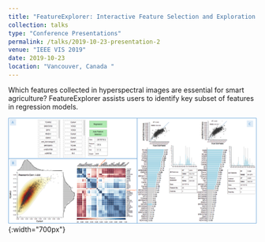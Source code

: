 ```yaml
---
title: "FeatureExplorer: Interactive Feature Selection and Exploration of Regression Models for Hyperspectral Images"
collection: talks
type: "Conference Presentations"
permalink: /talks/2019-10-23-presentation-2
venue: "IEEE VIS 2019"
date: 2019-10-23
location: "Vancouver, Canada "
---
```


Which features collected in hyperspectral images are essential for smart agriculture? FeatureExplorer assists users to identify key subset of features in regression models.

![](featureexplorer_interface_072919.png){:width="700px"}
